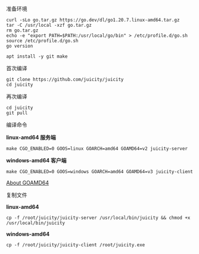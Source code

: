 准备环境

```
curl -sLo go.tar.gz https://go.dev/dl/go1.20.7.linux-amd64.tar.gz
tar -C /usr/local -xzf go.tar.gz
rm go.tar.gz
echo -e "export PATH=$PATH:/usr/local/go/bin" > /etc/profile.d/go.sh
source /etc/profile.d/go.sh
go version
```

```
apt install -y git make
```

首次编译

```
git clone https://github.com/juicity/juicity
cd juicity
```

再次编译

```
cd juicity
git pull
```

编译命令

**linux-amd64 服务端**

```
make CGO_ENABLED=0 GOOS=linux GOARCH=amd64 GOAMD64=v2 juicity-server
```

**windows-amd64 客户端**

```
make CGO_ENABLED=0 GOOS=windows GOARCH=amd64 GOAMD64=v3 juicity-client
```

[About GOAMD64](https://github.com/golang/go/wiki/MinimumRequirements#amd64)

复制文件

**linux-amd64**

```
cp -f /root/juicity/juicity-server /usr/local/bin/juicity && chmod +x /usr/local/bin/juicity
```



**windows-amd64**

```
cp -f /root/juicity/juicity-client /root/juicity.exe
```
